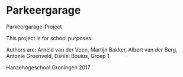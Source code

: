 # Parkeergarage
Parkeergarage-Project

This project is for school purposes.

Authors are: Arneld van der Veen, Martijn Bakker, Albert van der Berg, Antonie Groenveld, Daniel Bouius, Groep 1

Hanzehogeschool Groningen
2017

